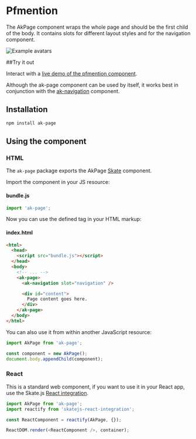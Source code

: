 # Pfmention

The AkPage component wraps the whole page and should be the first child of the body. It contains slots for different layout styles and for the navigation component.

![Example avatars](https://bytebucket.org/atlassian/atlaskit/raw/master/packages/ak-page/docs/page.png)

##Try it out

Interact with a [live demo of the pfmention component](https://aui-cdn.atlassian.com/atlaskit/stories/pfmention/@VERSION@/).

Although the ak-page component can be used by itself, it works best in conjunction with the [ak-navigation](https://www.npmjs.com/package/ak-navigation) component.

## Installation

```sh
npm install ak-page
```

## Using the component

### HTML

The `ak-page` package exports the AkPage [Skate](https://github.com/skatejs/skatejs) component.

Import the component in your JS resource:

#### bundle.js

```js
import 'ak-page';
```

Now you can use the defined tag in your HTML markup:

#### index.html

```html
<html>
  <head>
    <script src="bundle.js"></script>
  </head>
  <body>
    <!-- ... -->
    <ak-page>
      <ak-navigation slot="navigation" />

      <div id="content">
        Page content goes here.
      </div>
    </ak-page>
  </body>
</html>
```

You can also use it from within another JavaScript resource:

```js
import AkPage from 'ak-page';

const component = new AkPage();
document.body.appendChild(component);
```

### React

This is a standard web component, if you want to use it in your React app, use the Skate.js [React integration](https://github.com/webcomponents/react-integration).

```js
import AkPage from 'ak-page';
import reactify from 'skatejs-react-integration';

const ReactComponent = reactify(AkPage, {});

ReactDOM.render(<ReactComponent />, container);
```
